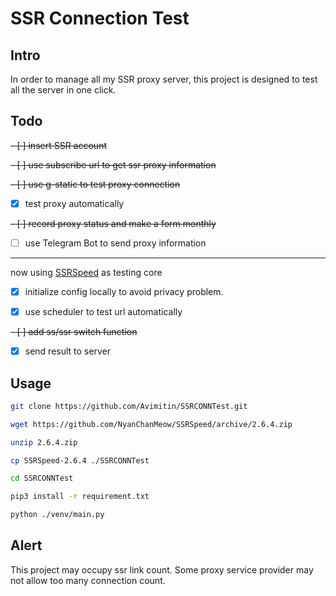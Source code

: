 # SSR Connection Test

## Intro

In order to manage all my SSR proxy server, this project is designed to test all the 
server in one click.

## Todo

~~- [ ] insert SSR account~~

~~- [ ] use subscribe url to get ssr proxy information~~

~~- [ ] use g-static to test proxy connection~~

- [x] test proxy automatically

~~- [ ] record proxy status and make a form monthly~~

- [ ] use Telegram Bot to send proxy information

---

now using [SSRSpeed](https://github.com/NyanChanMeow/SSRSpeed) as testing core

- [x] initialize config locally to avoid privacy problem.

- [x] use scheduler to test url automatically

~~- [ ] add ss/ssr switch function~~

- [x] send result to server

## Usage

```bash
git clone https://github.com/Avimitin/SSRCONNTest.git

wget https://github.com/NyanChanMeow/SSRSpeed/archive/2.6.4.zip

unzip 2.6.4.zip

cp SSRSpeed-2.6.4 ./SSRCONNTest

cd SSRCONNTest

pip3 install -r requirement.txt

python ./venv/main.py
```


## Alert

This project may occupy ssr link count. Some proxy service provider may not allow too many connection count.